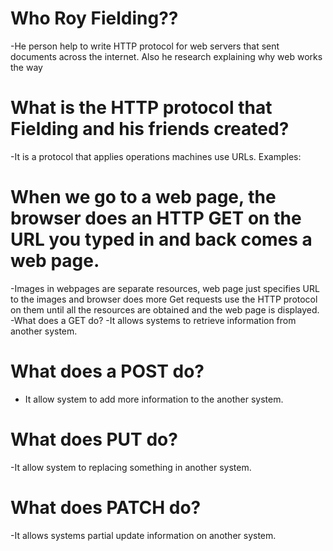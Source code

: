 # Who Roy Fielding??
  -He person  help to write   HTTP protocol for web servers that sent documents across the internet. Also he research explaining why  web works the way 

# What is the HTTP protocol that Fielding and his friends created?
-It is a protocol that applies operations  machines use URLs. Examples:

# When we go to a web page, the browser does an HTTP GET on the URL you typed in and back comes a web page.
-Images in webpages are separate resources, web page just specifies URL to the images and  browser does more Get requests use the HTTP protocol on them until all the resources are obtained and the web page is displayed.
-What does a GET do?
-It allows systems to retrieve information from another system.

# What does a POST do?
- It allow system to add more  information to the another system.

# What does PUT do?
-It allow system to replacing something in another system.

# What does PATCH do?
-It allows systems  partial update information on another system.
